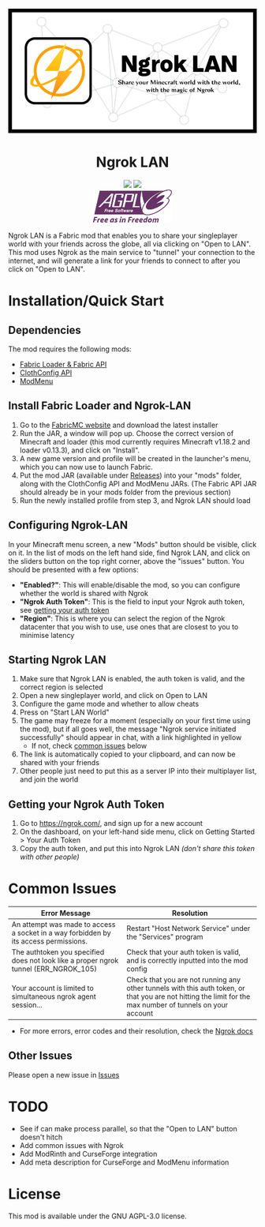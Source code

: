 ![Ngrok LAN Banner](https://github.com/Alujjdnd/Ngrok-LAN/blob/main/docs/assets/banner.png?raw=true)

<h1 align="center">
  Ngrok LAN
</h1>

<div align="center">
  <img src=https://img.shields.io/github/license/Alujjdnd/Ngrok-Lan>
  <img src=https://img.shields.io/github/v/release/Alujjdnd/Ngrok-Lan>
  </br>
  <img src=https://raw.githubusercontent.com/Alujjdnd/Ngrok-LAN/main/docs/assets/AGPL-v3.png>
</div>

Ngrok LAN is a Fabric mod that enables you to share your singleplayer world with your friends across the globe, all via clicking on "Open to LAN". This mod uses Ngrok as the main service to "tunnel" your connection to the internet, and will generate a link for your friends to connect to after you click on "Open to LAN". 

# Installation/Quick Start
## Dependencies
The mod requires the following mods:
- [Fabric Loader & Fabric API](https://fabricmc.net/use/installer/)
- [ClothConfig API](https://www.curseforge.com/minecraft/mc-mods/cloth-config)
- [ModMenu](https://www.curseforge.com/minecraft/mc-mods/modmenu)

## Install Fabric Loader and Ngrok-LAN
1. Go to the [FabricMC website](https://fabricmc.net/use/installer/) and download the latest installer
2. Run the JAR, a window will pop up. Choose the correct version of Minecraft and loader (this mod currently requires Minecraft v1.18.2 and loader v0.13.3), and click on "Install".
3. A new game version and profile will be created in the launcher's menu, which you can now use to launch Fabric.
4. Put the mod JAR (available under [Releases](https://github.com/Alujjdnd/Ngrok-LAN/releases)) into your "mods" folder, along with the ClothConfig API and ModMenu JARs. (The Fabric API JAR should already be in your mods folder from the previous section)
5. Run the newly installed profile from step 3, and Ngrok LAN should load

## Configuring Ngrok-LAN
In your Minecraft menu screen, a new "Mods" button should be visible, click on it. In the list of mods on the left hand side, find Ngrok LAN, and click on the sliders button on the top right corner, above the "issues" button. You should be presented with a few options:
- **"Enabled?"**: This will enable/disable the mod, so you can configure whether the world is shared with Ngrok
- **"Ngrok Auth Token"**: This is the field to input your Ngrok auth token, see [getting your auth token](#getting-your-ngrok-auth-token)
- **"Region"**: This is where you can select the region of the Ngrok datacenter that you wish to use, use ones that are closest to you to minimise latency

## Starting Ngrok LAN
1. Make sure that Ngrok LAN is enabled, the auth token is valid, and the correct region is selected
2. Open a new singleplayer world, and click on Open to LAN
3. Configure the game mode and whether to allow cheats
4. Press on "Start LAN World"
5. The game may freeze for a moment (especially on your first time using the mod), but if all goes well, the message "Ngrok service initiated successfully" should appear in chat, with a link highlighted in yellow
   - If not, check [common issues](#common-issues) below
7. The link is automatically copied to your clipboard, and can now be shared with your friends
8. Other people just need to put this as a server IP into their multiplayer list, and join the world

## Getting your Ngrok Auth Token
1. Go to https://ngrok.com/, and sign up for a new account
2. On the dashboard, on your left-hand side menu, click on Getting Started > Your Auth Token
3. Copy the auth token, and put this into Ngrok LAN _(don't share this token with other people)_

# Common Issues
| **Error Message**                                                                    | **Resolution**                                                                                                                                             |
|--------------------------------------------------------------------------------------|------------------------------------------------------------------------------------------------------------------------------------------------------------|
| An attempt was made to access a socket in a way forbidden by its access permissions. | Restart "Host Network Service" under the "Services" program                                                                                                |
| The authtoken you specified does not look like a proper ngrok tunnel (ERR_NGROK_105) | Check that your auth token is valid, and is correctly inputted into the mod config                                                                         |
| Your account is limited to <NUMBER> simultaneous ngrok agent session...              | Check that you are not running any other tunnels with this auth token, or that you are not hitting the limit for the max number of tunnels on your account |

- For more errors, error codes and their resolution, check the [Ngrok docs](https://ngrok.com/docs/errors)
  
## Other Issues
Please open a new issue in [Issues](https://github.com/Alujjdnd/Ngrok-LAN/issues)
  
# TODO
- See if can make process parallel, so that the "Open to LAN" button doesn't 
hitch
- Add common issues with Ngrok
- Add ModRinth and CurseForge integration
- Add meta description for CurseForge and ModMenu information

# License
This mod is available under the GNU AGPL-3.0 license.
